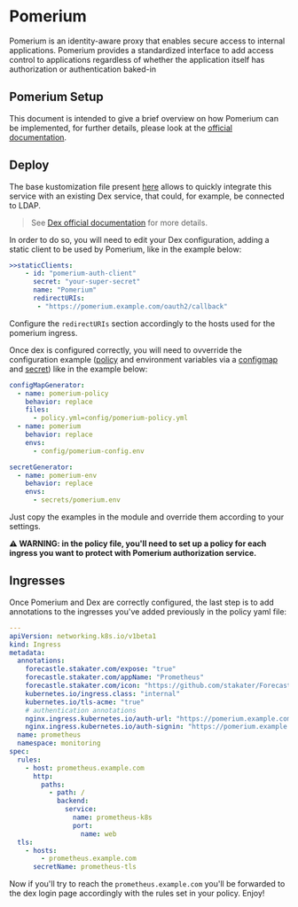 # Pomerium

<!-- <KFD-DOCS> -->

Pomerium is an identity-aware proxy that enables secure access to internal applications. Pomerium provides a standardized interface to add access control to applications regardless of whether the application itself has authorization or authentication baked-in

## Pomerium Setup

This document is intended to give a brief overview on how Pomerium can be implemented, for further details, please look at the [official documentation][pomerium-docs].

## Deploy

The base kustomization file present [here](./kustomization.yaml) allows to quickly integrate this service with an existing Dex service, that could, for example, be connected to LDAP.

> See [Dex official documentation][dex-docs] for more details.

In order to do so, you will need to edit your Dex configuration, adding a static client to be used by Pomerium, like in the example below:

```yaml
>>staticClients:
    - id: "pomerium-auth-client"
      secret: "your-super-secret"
      name: "Pomerium"
      redirectURIs:
       - "https://pomerium.example.com/oauth2/callback"
```

Configure the `redirectURIs` section accordingly to the hosts used for the pomerium ingress.

Once dex is configured correctly, you will need to ovverride the configuration example ([policy](./config/policy.example.yaml) and environment variables via a [configmap](./config/config.example.env) and [secret](secrets/pomerium.example.env)) like in the example below:

```yaml
configMapGenerator:
  - name: pomerium-policy
    behavior: replace
    files:
      - policy.yml=config/pomerium-policy.yml
  - name: pomerium
    behavior: replace
    envs:
      - config/pomerium-config.env

secretGenerator:
  - name: pomerium-env
    behavior: replace
    envs:
      - secrets/pomerium.env
```

Just copy the examples in the module and override them according to your settings.

**⚠ WARNING: in the policy file, you'll need to set up a policy for each ingress you want to protect with Pomerium authorization service.**

## Ingresses

Once Pomerium and Dex are correctly configured, the last step is to add annotations to the ingresses you've added previously in the policy yaml file:

```yaml
---
apiVersion: networking.k8s.io/v1beta1
kind: Ingress
metadata:
  annotations:
    forecastle.stakater.com/expose: "true"
    forecastle.stakater.com/appName: "Prometheus"
    forecastle.stakater.com/icon: "https://github.com/stakater/ForecastleIcons/raw/master/prometheus.png"
    kubernetes.io/ingress.class: "internal"
    kubernetes.io/tls-acme: "true"
    # authentication annotations
    nginx.ingress.kubernetes.io/auth-url: "https://pomerium.example.com/verify?uri=$scheme://$host$request_uri"
    nginx.ingress.kubernetes.io/auth-signin: "https://pomerium.example.com/?uri=$scheme://$host$request_uri"
  name: prometheus
  namespace: monitoring
spec:
  rules:
    - host: prometheus.example.com
      http:
        paths:
          - path: /
            backend:
              service:
                name: prometheus-k8s
                port:
                  name: web
  tls:
    - hosts:
        - prometheus.example.com
      secretName: prometheus-tls
```

Now if you'll try to reach the `prometheus.example.com` you'll be forwarded to the dex login page accordingly with the rules set in your policy. Enjoy!

<!-- Links -->
[pomerium-docs]: https://www.pomerium.io/docs/
[dex-docs]: https://dexidp.io/docs/kubernetes/

<!-- </KFD-DOCS> -->
